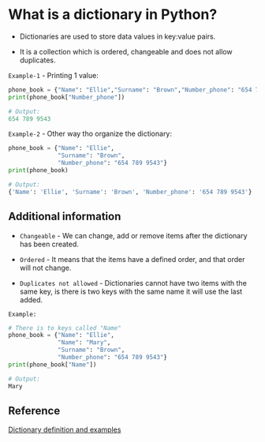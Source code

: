 # What is a dictionary in Python?

* Dictionaries are used to store data values in key:value pairs.

* It is a collection which is ordered, changeable and does not allow duplicates.

`Example-1` - Printing 1 value:

```python
phone_book = {"Name": "Ellie","Surname": "Brown","Number_phone": "654 789 9543"}
print(phone_book["Number_phone"])

# Output:
654 789 9543
```

`Example-2` - Other way tho organize the dictionary:

```python
phone_book = {"Name": "Ellie",
              "Surname": "Brown",
              "Number_phone": "654 789 9543"}
print(phone_book)

# Output:
{'Name': 'Ellie', 'Surname': 'Brown', 'Number_phone': '654 789 9543'}
```

## Additional information

* `Changeable` - We can change, add or remove items after the dictionary has been created.

* `Ordered` - It means that the items have a defined order, and that order will not change.

* `Duplicates not allowed` - Dictionaries cannot have two items with the same key, is there is two keys with the same name it will use the last added.

`Example:`

```python
# There is to keys called "Name"
phone_book = {"Name": "Ellie",
              "Name": "Mary",
              "Surname": "Brown",
              "Number_phone": "654 789 9543"}
print(phone_book["Name"])

# Output:
Mary
```

## Reference

[Dictionary definition and examples](https://www.w3schools.com/python/python_dictionaries.asp)
